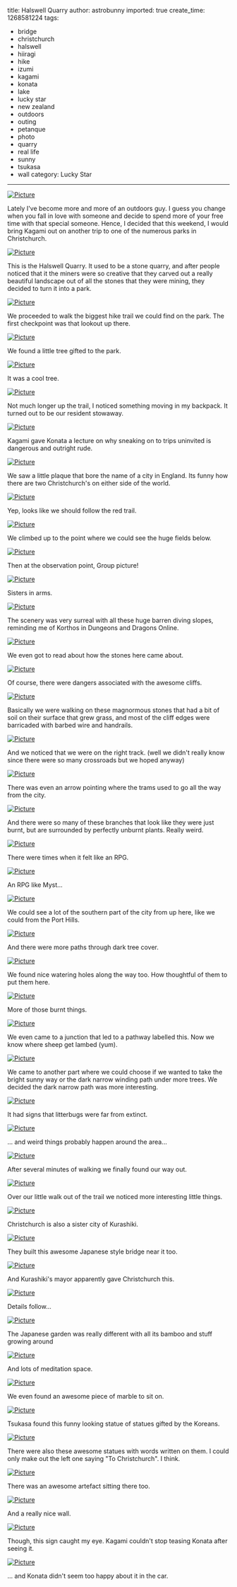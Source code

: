 title: Halswell Quarry
author: astrobunny
imported: true
create_time: 1268581224
tags:
- bridge
- christchurch
- halswell
- hiiragi
- hike
- izumi
- kagami
- konata
- lake
- lucky star
- new zealand
- outdoors
- outing
- petanque
- photo
- quarry
- real life
- sunny
- tsukasa
- wall
category: Lucky Star
---
 [![](wp-uploads/2010/03/wpid-sml_DSC_0650-500x332.jpg "Picture")](/images/wp-uploads/2010/03/wpid-sml_DSC_0650.jpg)  
  
Lately I've become more and more of an outdoors guy. I guess you change when you fall in love with someone and decide to spend more of your free time with that special someone. Hence, I decided that this weekend, I would bring Kagami out on another trip to one of the numerous parks in Christchurch.  
<!--more-->  
 [![](wp-uploads/2010/03/wpid-sml_DSC_0670-500x332.jpg "Picture")](/images/wp-uploads/2010/03/wpid-sml_DSC_0670.jpg)  
  
This is the Halswell Quarry. It used to be a stone quarry, and after people noticed that it the miners were so creative that they carved out a really beautiful landscape out of all the stones that they were mining, they decided to turn it into a park.  
  
 [![](wp-uploads/2010/03/wpid-sml_DSC_0647-500x332.jpg "Picture")](/images/wp-uploads/2010/03/wpid-sml_DSC_0647.jpg)  
  
We proceeded to walk the biggest hike trail we could find on the park. The first checkpoint was that lookout up there.  
  
 [![](wp-uploads/2010/03/wpid-sml_DSC_0653-500x332.jpg "Picture")](/images/wp-uploads/2010/03/wpid-sml_DSC_0653.jpg)  
  
We found a little tree gifted to the park.  
  
 [![](wp-uploads/2010/03/wpid-sml_DSC_0654-500x332.jpg "Picture")](/images/wp-uploads/2010/03/wpid-sml_DSC_0654.jpg)  
  
It was a cool tree.  
  
 [![](wp-uploads/2010/03/wpid-sml_DSC_0658-500x332.jpg "Picture")](/images/wp-uploads/2010/03/wpid-sml_DSC_0658.jpg)  
  
Not much longer up the trail, I noticed something moving in my backpack. It turned out to be our resident stowaway.  
  
 [![](wp-uploads/2010/03/wpid-sml_DSC_0661-500x332.jpg "Picture")](/images/wp-uploads/2010/03/wpid-sml_DSC_0661.jpg)  
  
Kagami gave Konata a lecture on why sneaking on to trips uninvited is dangerous and outright rude.  
  
 [![](wp-uploads/2010/03/wpid-sml_DSC_0663-500x332.jpg "Picture")](/images/wp-uploads/2010/03/wpid-sml_DSC_0663.jpg)  
  
We saw a little plaque that bore the name of a city in England. Its funny how there are two Christchurch's on either side of the world.  
  
 [![](wp-uploads/2010/03/wpid-sml_DSC_0668-500x332.jpg "Picture")](/images/wp-uploads/2010/03/wpid-sml_DSC_0668.jpg)  
  
Yep, looks like we should follow the red trail.  
  
 [![](wp-uploads/2010/03/wpid-sml_DSC_0671-500x332.jpg "Picture")](/images/wp-uploads/2010/03/wpid-sml_DSC_0671.jpg)  
  
We climbed up to the point where we could see the huge fields below.  
  
 [![](wp-uploads/2010/03/wpid-sml_DSC_0675-500x332.jpg "Picture")](/images/wp-uploads/2010/03/wpid-sml_DSC_0675.jpg)  
  
Then at the observation point, Group picture!  
  
 [![](wp-uploads/2010/03/wpid-sml_DSC_0679-500x332.jpg "Picture")](/images/wp-uploads/2010/03/wpid-sml_DSC_0679.jpg)  
  
Sisters in arms.  
  
 [![](wp-uploads/2010/03/wpid-sml_DSC_0681-500x332.jpg "Picture")](/images/wp-uploads/2010/03/wpid-sml_DSC_0681.jpg)  
  
The scenery was very surreal with all these huge barren diving slopes, reminding me of Korthos in Dungeons and Dragons Online.  
  
 [![](wp-uploads/2010/03/wpid-sml_DSC_0684-500x332.jpg "Picture")](/images/wp-uploads/2010/03/wpid-sml_DSC_0684.jpg)  
  
We even got to read about how the stones here came about.  
  
 [![](wp-uploads/2010/03/wpid-sml_DSC_0689-500x332.jpg "Picture")](/images/wp-uploads/2010/03/wpid-sml_DSC_0689.jpg)  
  
Of course, there were dangers associated with the awesome cliffs.  
  
 [![](wp-uploads/2010/03/wpid-sml_DSC_0695-500x332.jpg "Picture")](/images/wp-uploads/2010/03/wpid-sml_DSC_0695.jpg)  
  
Basically we were walking on these magnormous stones that had a bit of soil on their surface that grew grass, and most of the cliff edges were barricaded with barbed wire and handrails.  
  
 [![](wp-uploads/2010/03/wpid-sml_DSC_0696-500x332.jpg "Picture")](/images/wp-uploads/2010/03/wpid-sml_DSC_0696.jpg)  
  
And we noticed that we were on the right track. (well we didn't really know since there were so many crossroads but we hoped anyway)  
  
 [![](wp-uploads/2010/03/wpid-sml_DSC_0699-500x332.jpg "Picture")](/images/wp-uploads/2010/03/wpid-sml_DSC_0699.jpg)  
  
There was even an arrow pointing where the trams used to go all the way from the city.  
  
 [![](wp-uploads/2010/03/wpid-sml_DSC_0700-500x332.jpg "Picture")](/images/wp-uploads/2010/03/wpid-sml_DSC_0700.jpg)  
  
And there were so many of these branches that look like they were just burnt, but are surrounded by perfectly unburnt plants. Really weird.  
  
 [![](wp-uploads/2010/03/wpid-sml_DSC_0701-500x332.jpg "Picture")](/images/wp-uploads/2010/03/wpid-sml_DSC_0701.jpg)  
  
There were times when it felt like an RPG.  
  
 [![](wp-uploads/2010/03/wpid-sml_DSC_0702-500x332.jpg "Picture")](/images/wp-uploads/2010/03/wpid-sml_DSC_0702.jpg)  
  
An RPG like Myst...  
  
 [![](wp-uploads/2010/03/wpid-sml_DSC_0714-500x332.jpg "Picture")](/images/wp-uploads/2010/03/wpid-sml_DSC_0714.jpg)  
  
We could see a lot of the southern part of the city from up here, like we could from the Port Hills.  
  
 [![](wp-uploads/2010/03/wpid-sml_DSC_0715-500x332.jpg "Picture")](/images/wp-uploads/2010/03/wpid-sml_DSC_0715.jpg)  
  
And there were more paths through dark tree cover.  
  
 [![](wp-uploads/2010/03/wpid-sml_DSC_0718-500x332.jpg "Picture")](/images/wp-uploads/2010/03/wpid-sml_DSC_0718.jpg)  
  
We found nice watering holes along the way too. How thoughtful of them to put them here.  
  
 [![](wp-uploads/2010/03/wpid-sml_DSC_0720-500x332.jpg "Picture")](/images/wp-uploads/2010/03/wpid-sml_DSC_0720.jpg)  
  
More of those burnt things.  
  
 [![](wp-uploads/2010/03/wpid-sml_DSC_0722-500x332.jpg "Picture")](/images/wp-uploads/2010/03/wpid-sml_DSC_0722.jpg)  
  
We even came to a junction that led to a pathway labelled this. Now we know where sheep get lambed (yum).  
  
 [![](wp-uploads/2010/03/wpid-sml_DSC_0723-500x332.jpg "Picture")](/images/wp-uploads/2010/03/wpid-sml_DSC_0723.jpg)  
  
We came to another part where we could choose if we wanted to take the bright sunny way or the dark narrow winding path under more trees. We decided the dark narrow path was more interesting.  
  
 [![](wp-uploads/2010/03/wpid-sml_DSC_0724-500x332.jpg "Picture")](/images/wp-uploads/2010/03/wpid-sml_DSC_0724.jpg)  
  
It had signs that litterbugs were far from extinct.  
  
 [![](wp-uploads/2010/03/wpid-sml_DSC_0725-500x332.jpg "Picture")](/images/wp-uploads/2010/03/wpid-sml_DSC_0725.jpg)  
  
... and weird things probably happen around the area...  
  
 [![](wp-uploads/2010/03/wpid-sml_DSC_0726-500x332.jpg "Picture")](/images/wp-uploads/2010/03/wpid-sml_DSC_0726.jpg)  
  
After several minutes of walking we finally found our way out.  
  
 [![](wp-uploads/2010/03/wpid-sml_DSC_0735-500x332.jpg "Picture")](/images/wp-uploads/2010/03/wpid-sml_DSC_0735.jpg)  
  
Over our little walk out of the trail we noticed more interesting little things.  
  
 [![](wp-uploads/2010/03/wpid-sml_DSC_0736-500x332.jpg "Picture")](/images/wp-uploads/2010/03/wpid-sml_DSC_0736.jpg)  
  
Christchurch is also a sister city of Kurashiki.  
  
 [![](wp-uploads/2010/03/wpid-sml_DSC_0741-500x332.jpg "Picture")](/images/wp-uploads/2010/03/wpid-sml_DSC_0741.jpg)  
  
They built this awesome Japanese style bridge near it too.  
  
 [![](wp-uploads/2010/03/wpid-sml_DSC_0744-500x332.jpg "Picture")](/images/wp-uploads/2010/03/wpid-sml_DSC_0744.jpg)  
  
And Kurashiki's mayor apparently gave Christchurch this.  
  
 [![](wp-uploads/2010/03/wpid-sml_DSC_0743-500x332.jpg "Picture")](/images/wp-uploads/2010/03/wpid-sml_DSC_0743.jpg)  
  
Details follow...  
  
 [![](wp-uploads/2010/03/wpid-sml_DSC_0746-500x332.jpg "Picture")](/images/wp-uploads/2010/03/wpid-sml_DSC_0746.jpg)  
  
The Japanese garden was really different with all its bamboo and stuff growing around  
  
 [![](wp-uploads/2010/03/wpid-sml_DSC_0752-500x332.jpg "Picture")](/images/wp-uploads/2010/03/wpid-sml_DSC_0752.jpg)  
  
And lots of meditation space.  
  
 [![](wp-uploads/2010/03/wpid-sml_DSC_0755-500x332.jpg "Picture")](/images/wp-uploads/2010/03/wpid-sml_DSC_0755.jpg)  
  
We even found an awesome piece of marble to sit on.  
  
 [![](wp-uploads/2010/03/wpid-sml_DSC_0762-500x332.jpg "Picture")](/images/wp-uploads/2010/03/wpid-sml_DSC_0762.jpg)  
  
Tsukasa found this funny looking statue of statues gifted by the Koreans.  
  
 [![](wp-uploads/2010/03/wpid-sml_DSC_0766-500x332.jpg "Picture")](/images/wp-uploads/2010/03/wpid-sml_DSC_0766.jpg)  
  
There were also these awesome statues with words written on them. I could only make out the left one saying "To Christchurch". I think.  
  
 [![](wp-uploads/2010/03/wpid-sml_DSC_0772-500x332.jpg "Picture")](/images/wp-uploads/2010/03/wpid-sml_DSC_0772.jpg)  
  
There was an awesome artefact sitting there too.  
  
 [![](wp-uploads/2010/03/wpid-sml_DSC_0774-500x332.jpg "Picture")](/images/wp-uploads/2010/03/wpid-sml_DSC_0774.jpg)  
  
And a really nice wall.  
  
 [![](wp-uploads/2010/03/wpid-sml_DSC_0779-500x332.jpg "Picture")](/images/wp-uploads/2010/03/wpid-sml_DSC_0779.jpg)  
  
Though, this sign caught my eye. Kagami couldn't stop teasing Konata after seeing it.  
  
 [![](wp-uploads/2010/03/wpid-sml_DSC_0784-500x332.jpg "Picture")](/images/wp-uploads/2010/03/wpid-sml_DSC_0784.jpg)  
  
... and Konata didn't seem too happy about it in the car.